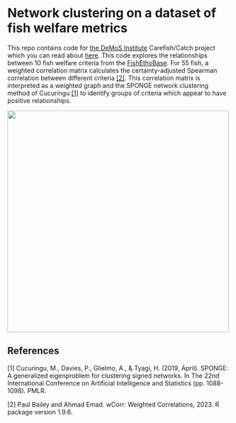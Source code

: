 # Network clustering on a dataset of fish welfare metrics
This repo contains code for [the DeMoS Institute](https://www.demos-institute.org) Carefish/Catch project which you can read about [here](https://www.demos-institute.org/carefish-catch). This code explores the relationships between 10 fish welfare criteria from the [FishEthoBase](https://fair-fish-database.net). For 55 fish, a weighted correlation matrix calculates the certainty-adjusted Spearman correlation between different criteria [[2]](#2). This correlation matrix is interpreted as a weighted graph and the SPONGE network clustering method of Cucuringu [[1]](#1) to identify groups of criteria which appear to have positive relationships.

<img src="https://user-images.githubusercontent.com/41169293/222765606-b9224bb3-a8b6-4ce9-a4f5-8d989a418947.png" height="500">

## References
<a id="1">[1]</a> 
Cucuringu, M., Davies, P., Glielmo, A., & Tyagi, H. (2019, April). SPONGE: A generalized eigenproblem for clustering signed networks. In The 22nd International Conference on Artificial Intelligence and Statistics (pp. 1088-1098). PMLR.

<a id="2">[2]</a> 
Paul Bailey and Ahmad Emad. wCorr: Weighted Correlations, 2023. R
package version 1.9.6.



